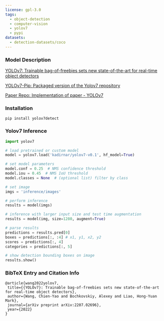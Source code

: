 ```yaml
---
license: gpl-3.0
tags:
  - object-detection
  - computer-vision
  - yolov7
  - pypi
datasets:
  - detection-datasets/coco
---
```


### Model Description
[YOLOv7: Trainable bag-of-freebies sets new state-of-the-art for real-time object detectors](https://arxiv.org/abs/2207.02696)

[YOLOv7-Pip: Packaged version of the Yolov7 repository](https://github.com/kadirnar/yolov7-pip)

[Paper Repo: Implementation of paper - YOLOv7](https://github.com/WongKinYiu/yolov7)

### Installation
```
pip install yolov7detect
```

### Yolov7 Inference
```python
import yolov7

# load pretrained or custom model
model = yolov7.load('kadirnar/yolov7-v0.1', hf_model=True)

# set model parameters
model.conf = 0.25  # NMS confidence threshold
model.iou = 0.45  # NMS IoU threshold
model.classes = None  # (optional list) filter by class

# set image
imgs = 'inference/images'

# perform inference
results = model(imgs)

# inference with larger input size and test time augmentation
results = model(img, size=1280, augment=True)

# parse results
predictions = results.pred[0]
boxes = predictions[:, :4] # x1, y1, x2, y2
scores = predictions[:, 4]
categories = predictions[:, 5]

# show detection bounding boxes on image
results.show()
```

### BibTeX Entry and Citation Info
 ```
@article{wang2022yolov7,
  title={{YOLOv7}: Trainable bag-of-freebies sets new state-of-the-art for real-time object detectors},
  author={Wang, Chien-Yao and Bochkovskiy, Alexey and Liao, Hong-Yuan Mark},
  journal={arXiv preprint arXiv:2207.02696},
  year={2022}
}
```
